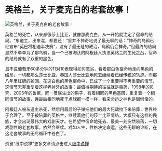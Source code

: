 英格兰，关于麦克白的老套故事！
====





![英格兰，关于麦克白的老套故事！](http://simg.sinajs.cn/blog7style/images/common/sg_trans.gif)



英格兰的死亡，从来都很莎士比亚，就像那麦克白，从一开始就注定了宿命的结局。“东道主，出来混，都要还！”里并不神奇地说了最无聊的话：“神奇的乌鸦已经宣布“英巴将相遇半决赛”，没有了最无耻的政治，乌鸦仍会神奇。”但最终的结局显然不单单为了那乌鸦，当一个已被淘汰的阿根廷人执法英格兰的生死之战，宿命的结局就有了双重的黑色。

且不说葡萄牙60多分钟的11对10表现得如何恶劣，看着那白色宿命地走向黑色的结局，一切都那么莎士比亚，英国人莎士比亚地死去继续着已经传统的轨迹。而那八年里红牌的轮回，在这白色的黑色宿命中，已成了一个重要得不再重要的情节，这情节无非重复着这样老掉牙的故事：最值得期待的往往就是毒药，1998年的贝壳、2006年的鲁尼，同一曼联生出的果子，有着相同的黑色基因，重复着一个相同情节的故事，连最后相同地死于点球都一模一样，看来命运之神也是很懒惰的。

阿根廷人被东道主杀死，然后用最后的子弹把他们的最大死敌拉下来陪葬，世界终于合理了。至于被陪葬的英格兰，继续着他们的莎士比亚情结，大概只有这样的民族，才会出现最伟大的戏剧天才。在希望中宿命地死去、最美一刻突然陨落，一切戏剧性的老套故事，依然会继续。戏如人生，性格决定命运，这些无聊的论断，在这老套故事的无尽循环中苍白了。

浏览“缠中说禅”更多文章请点击进入[缠中说禅](http://blog.sina.com.cn/m/chzhshch)
